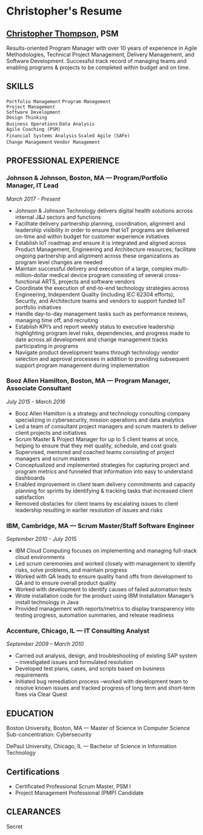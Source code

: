 # Christopher's Resume

## [Christopher Thompson](https://www.linkedin.com/in/cgtnow/), PSM 

Results-oriented Program Manager with over 10 years of experience in Agile Methodologies, Technical Project Management, Delivery Management, and Software Development. 
Successful track record of managing teams and enabling programs & projects to be completed within budget and on time.	

## SKILLS
`Portfolio Management`
`Program Management`                                 
`Project Management`  
`Software Development`                                     
`Design Thinking`                                         
`Business Operations`
`Data Analysis`                                        
`Agile Coaching (PSM)`                             
`Financial Systems Analysis` 
`Scaled Agile (SAFe)`                               
`Change Management`
`Vendor Management`

## PROFESSIONAL EXPERIENCE

### Johnson & Johnson, Boston, MA — Program/Portfolio Manager, IT Lead
_March 2017 - Present_
- Johnson & Johnson Technology delivers digital health solutions across internal J&J sectors and functions
- Facilitate delivery partnership planning, coordination, alignment and leadership visibility in order to ensure that IoT programs are delivered on-time and within budget for customer experience initiatives
- Establish IoT roadmap and ensure it is integrated and aligned across Product Management, Engineering and Architecture resources; facilitate ongoing partnership and alignment across these organizations as program level changes are needed
- Maintain successful delivery and execution of a large, complex multi-million-dollar medical device program consisting of several cross-functional ARTS, projects and software vendors
- Coordinate the execution of end-to-end technology strategies across Engineering, Independent Quality (including IEC 62304 efforts), Security, and Architecture teams and vendors to support funded IoT portfolio initiatives 
- Handle day-to-day management tasks such as performance reviews, managing time off, and recruiting
- Establish KPI’s and report weekly status to executive leadership highlighting program level risks, dependencies, and progress made to date across all development and change management tracks participating in programs
- Navigate product development teams through technology vendor selection and approval processes in addition to providing subsequent support program management during implementation 

### Booz Allen Hamilton, Boston, MA — Program Manager, Associate Consultant
_July 2015 - March 2016_
- Booz Allen Hamilton is a strategy and technology consulting company specializing in cybersecurity, mission operations and data analytics
- Led a team of consultant project managers and scrum masters to deliver client projects and initiatives
- Scrum Master & Project Manager for up to 5 client teams at once, helping to ensure that they met quality, schedule, and cost goals
- Supervised, mentored and coached teams consisting of project managers and scrum masters
- Conceptualized and implemented strategies for capturing project and program metrics and funneled that information into easy to understand dashboards
- Enabled improvement in client team delivery commitments and capacity planning for sprints by identifying & tracking tasks that increased client satisfaction
- Removed obstacles for client teams by escalating issues to client leadership resulting in earlier resolution of issues and risks

### IBM, Cambridge, MA — Scrum Master/Staff Software Engineer
_September 2010 - July 2015_
- IBM Cloud Computing focuses on implementing and managing full-stack cloud environments
- Led scrum ceremonies and worked closely with management to identify risks, solve problems, and maintain progress
- Worked with QA leads to ensure quality hand offs from development to QA and to ensure overall product quality
- Worked with development to identify causes of failed automation tests 
- Wrote installation code for the product using IBM Installation Manager’s install technology in Java
- Provided management with reports/metrics to display transparency into testing progress, automation summaries, and release readiness

### Accenture, Chicago, IL — IT Consulting Analyst
_September 2009 – March 2010_
- Carried out analysis, design, and troubleshooting of existing SAP system – investigated issues and formulated resolution
- Developed test plans, cases, and scripts based on business requirements 
- Initiated bug remediation process –worked with development team to resolve known issues and tracked progress of long term and short-term fixes via Clear Quest


## EDUCATION
Boston University, Boston, MA — Master of Science in Computer Science
Sub-concentration: Cybersecurity

DePaul University, Chicago, IL — Bachelor of Science in Information Technology

## Certifications 
- Certificated Professional Scrum Master, PSM I 
- Project Management Professional (PMP) Candidate


## CLEARANCES
Secret	


	
	





